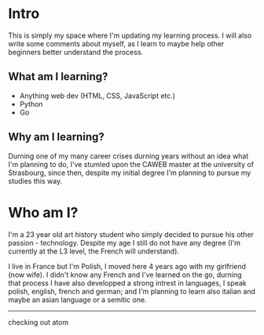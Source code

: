 # Intro

This is simply my space where I'm updating my learning process. I will also write some comments about myself, as I learn to maybe help other beginners better understand the process.

## What am I learning?

* Anything web dev (HTML, CSS, JavaScript etc.)
* Python
* Go

## Why am I learning?

Durning one of my many career crises durning years without an idea what I'm planning to do, I've stumled upon the CAWEB master at the university of Strasbourg, since then, despite my initial degree I'm planning to pursue my studies this way.

# Who am I?

I'm a 23 year old art history student who simply decided to pursue his other passion - technology. Despite my age I still do not have any degree (I'm currently at the L3 level, the French will understand).

I live in France but I'm Polish, I moved here 4 years ago with my girlfriend (now wife). I didn't know any French and I've learned on the go, durning that process I have also developped a strong intrest in languages, I speak polish, english, french and german; and I'm planning to learn also italian and maybe an asian language or a semitic one.

---
checking out atom
